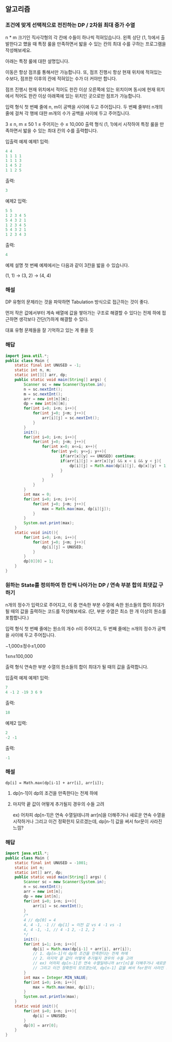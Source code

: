 ## 알고리즘

### 조건에 맞게 선택적으로 전진하는 DP / 2차원 최대 증가 수열

n * m 크기인 직사각형의 각 칸에 수들이 하나씩 적혀있습니다. 왼쪽 상단 (1, 1)에서 출발한다고 헀을 때 특정 룰을 만족하면서 밟을 수 있는 칸의 최대 수를 구하는 프로그램을 작성해보세요.

아래는 특정 룰에 대한 설명입니다.

이동은 항상 점프를 통해서만 가능합니다. 또, 점프 진행시 항상 현재 위치에 적혀있는 수보다, 점프한 이후의 칸에 적혀있는 수가 더 커야만 합니다.

점프 진행시 현재 위치에서 적어도 한칸 이상 오른쪽에 있는 위치이며 동시에 현재 위치에서 적어도 한칸 이상 아래쪽에 있는 위치인 곳으로만 점프가 가능합니다.

입력 형식
첫 번째 줄에 n, m이 공백을 사이에 두고 주어집니다. 두 번째 줄부터 n개의 줄에 걸쳐 각 행에 대한 m개의 수가 공백을 사이에 두고 주어집니다.

3 ≤ n, m ≤ 50
1 ≤ 주어지는 수 ≤ 10,000
출력 형식
(1, 1)에서 시작하여 특정 룰을 만족하면서 밟을 수 있는 최대 칸의 수를 출력합니다.

입출력 예제
예제1
입력:
```java
4 4
1 1 1 1
1 1 1 3
1 4 5 2
1 1 2 5
```

출력:
```java
3
```

예제2
입력:
```java
5 5
1 2 3 4 5
5 4 3 2 1
1 2 3 4 5
5 4 3 2 1
1 2 3 4 3
```

출력:
```java
4
```

예제 설명
첫 번째 예제에서는 다음과 같이 3칸을 밟을 수 있습니다.

(1, 1) → (3, 2) → (4, 4)

### 해설

DP 유형의 문제라는 것을 파악하면 Tabulation 방식으로 접근하는 것이 좋다.

먼저 작은 값에서부터 계속 배열에 값을 쌓아가는 구조로 해결할 수 있다는 전제 하에 접근하면 생각보다 간단(?)하게 해결할 수 있다.

대표 유형 문제들을 잘 기억하고 있는 게 좋을 듯

### 해답

```java
import java.util.*;
public class Main {
    static final int UNUSED = -1;
    static int n, m;
    static int[][] arr, dp;
    public static void main(String[] args) {
        Scanner sc = new Scanner(System.in);
        n = sc.nextInt();
        m = sc.nextInt();
        arr = new int[n][m];
        dp = new int[n][m];
        for(int i=0; i<n; i++){
            for(int j=0; j<m; j++){
                arr[i][j] = sc.nextInt();
            }
        }
        init();
        for(int i=0; i<n; i++){
            for(int j=0; j<m; j++){
                for(int x=0; x<=i; x++){
                    for(int y=0; y<=j; y++){
                        if(arr[x][y] == UNUSED) continue;
                        if(arr[i][j] > arr[x][y] && x < i && y < j){
                            dp[i][j] = Math.max(dp[i][j], dp[x][y] + 1);
                        }
                    }
                }
            }
        }
        int max = 0;
        for(int i=0; i<n; i++){
            for(int j=0; j<m; j++){
                max = Math.max(max, dp[i][j]);
            }
        }
        System.out.print(max);
    }
    static void init(){
        for(int i=0; i<n; i++){
            for(int j=0; j<m; j++){
                dp[i][j] = UNUSED;
            }
        }
        dp[0][0] = 1;
    }
}
```

### 원하는 State를 정의하여 한 칸씩 나아가는 DP / 연속 부분 합의 최댓값 구하기

n개의 정수가 입력으로 주어지고, 이 중 연속한 부분 수열에 속한 원소들의 합이 최대가 될 때의 값을 출력하는 코드를 작성해보세요. (단, 부분 수열은 최소 한 개 이상의 원소를 포함합니다.)

입력 형식
첫 번째 줄에는 원소의 개수 n이 주어지고, 두 번째 줄에는 n개의 정수가 공백을 사이에 두고 주어집니다.

−1,000≤정수≤1,000

1≤n≤100,000

출력 형식
연속한 부분 수열의 원소들의 합이 최대가 될 때의 값을 출력합니다.

입출력 예제
예제1
입력:
```java
7
4 -1 2 -19 3 6 9
```

출력:
```java
18
```

예제2
입력:
```java
2
-2 -1
```

출력:
```java
-1
```


### 해설


`dp[i] = Math.max(dp[i-1] + arr[i], arr[i]);`
1. dp[n-1]이 dp의 조건을 만족한다는 전제 하에
2. 마지막 끝 값이 어떻게 추가될지 경우의 수들 고려

    ex) 어차피 dp[n-1]은 연속 수열일테니까 arr[n]을 더해주거나 새로운 연속 수열을 시작하거나
    그리고 이건 정확한지 모르겠는데, dp[n-1] 값을 써서 for문이 사라진 느낌?


### 해답

```java
import java.util.*;
public class Main {
    static final int UNUSED = -1001;
    static int n;
    static int[] arr, dp;
    public static void main(String[] args) {
        Scanner sc = new Scanner(System.in);
        n = sc.nextInt();
        arr = new int[n];
        dp = new int[n];
        for(int i=0; i<n; i++){
            arr[i] = sc.nextInt();
        }
        /*
        4 // dp[0] = 4
        4, 4 -1, -1 // dp[1] = 이전 값 vs 4 -1 vs -1
        4, 4 -1, -1, // 4 -1 2, -1 2, 2
        */
        init();
        for(int i=1; i<n; i++){
            dp[i] = Math.max(dp[i-1] + arr[i], arr[i]);
            // 1. dp[n-1]이 dp의 조건을 만족한다는 전제 하에
            // 2. 마지막 끝 값이 어떻게 추가될지 경우의 수들 고려
            // ex) 어차피 dp[n-1]은 연속 수열일테니까 arr[n]을 더해주거나 새로운 연속 수열을 시작하거나
            // 그리고 이건 정확한지 모르겠는데, dp[n-1] 값을 써서 for문이 사라진 느낌?
        }
        int max = Integer.MIN_VALUE;
        for(int i=0; i<n; i++){
            max = Math.max(max, dp[i]);
        }
        System.out.println(max);
    }
    static void init(){
        for(int i=0; i<n; i++){
            dp[i] = UNUSED;
        }
        dp[0] = arr[0];
    }
}
```